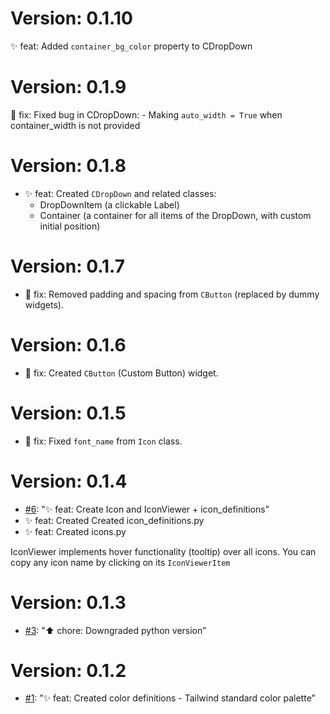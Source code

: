 # Version: 0.1.10

✨ feat: Added `container_bg_color` property to CDropDown

# Version: 0.1.9

🐛 fix: Fixed bug in CDropDown: - Making `auto_width = True` when container_width is not provided

# Version: 0.1.8

- ✨ feat: Created `CDropDown` and related classes:
  - DropDownItem (a clickable Label)
  - Container (a container for all items of the DropDown, with custom initial position)

# Version: 0.1.7

- 🐛 fix: Removed padding and spacing from `CButton` (replaced by dummy widgets).

# Version: 0.1.6

- 🐛 fix: Created `CButton` (Custom Button) widget.

# Version: 0.1.5

- 🐛 fix: Fixed `font_name` from `Icon` class.

# Version: 0.1.4

- [#6](https://github.com/kivy-school/kivy-widgets/pull/7): "✨ feat: Create Icon and IconViewer + icon_definitions"
- ✨ feat: Created Created icon_definitions.py
- ✨ feat: Created icons.py

IconViewer implements hover functionality (tooltip) over all icons. You can copy any icon name by clicking on its `IconViewerItem`

# Version: 0.1.3

- [#3](https://github.com/kivy-school/kivy-widgets/pull/3): "⬆️ chore: Downgraded python version”

# Version: 0.1.2

- [#1](https://github.com/kivy-school/kivy-widgets/issues/1): ”✨ feat: Created color definitions - Tailwind standard color palette”
